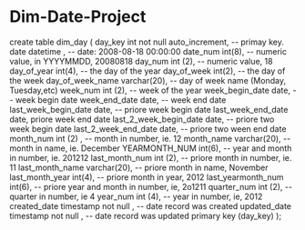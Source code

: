 # Dim-Date-Project

create table dim_day (
 day_key int not null auto_increment,   -- primay key.
 date datetime ,     -- date: 2008-08-18 00:00:00
 date_num int(8),    -- numeric value, in YYYYMMDD, 20080818
 day_num int (2),    -- numeric value, 18
 day_of_year int(4), -- the day of the year 
 day_of_week int(2), -- the day of the week
 day_of_week_name varchar(20), -- day of week name (Monday, Tuesday,etc)
 week_num int (2), --  week of the year 
 week_begin_date date,  -- week begin date
 week_end_date date, -- week end date
 last_week_begin_date date,  -- priore week begin date
 last_week_end_date date,   priore week end date
 last_2_week_begin_date  date,   -- priore two week begin date
 last_2_week_end_date date,  -- priore two ween end date
 month_num int (2) ,  -- month in number, ie. 12
 month_name varchar(20),  -- month in name, ie. December
 YEARMONTH_NUM int(6),  -- year and month in number, ie. 201212
 last_month_num int (2), -- priore month in number, ie. 11
 last_month_name varchar(20), -- priore month in name, November
 last_month_year int(4),  -- priore month in year, 2012
 last_yearmonth_num int(6), -- priore year and month in  number, ie, 2o1211
 quarter_num int (2),  -- quarter in number, ie 4
 year_num int (4), -- year in number, ie, 2012
 created_date timestamp not null  ,  -- date record was created
 updated_date timestamp not null , -- date record was updated
 primary key (day_key)
 );
